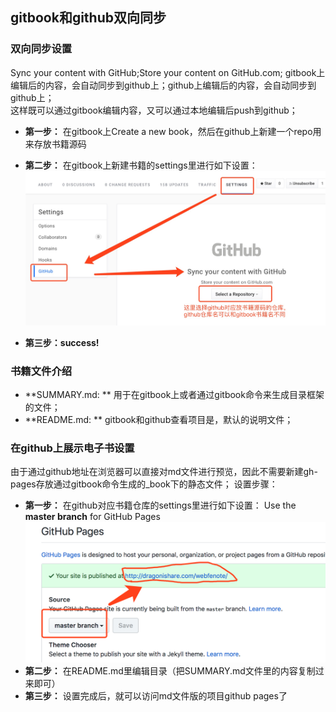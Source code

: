 ## gitbook和github双向同步

### 双向同步设置
Sync your content with GitHub;Store your content on GitHub.com;
gitbook上编辑后的内容，会自动同步到github上；github上编辑后的内容，会自动同步到github上；  
这样既可以通过gitbook编辑内容，又可以通过本地编辑后push到github；
* **第一步：** 在gitbook上Create a new book，然后在github上新建一个repo用来存放书籍源码
* **第二步：** 在gitbook上新建书籍的settings里进行如下设置：
![](/assets/gitbook_github1.jpeg)

* **第三步：success!**

### 书籍文件介绍
* **SUMMARY.md: ** 用于在gitbook上或者通过gitbook命令来生成目录框架的文件；
* **README.md: ** gitbook和github查看项目是，默认的说明文件；

### 在github上展示电子书设置
由于通过github地址在浏览器可以直接对md文件进行预览，因此不需要新建gh-pages存放通过gitbook命令生成的_book下的静态文件；
设置步骤：
* **第一步：** 在github对应书籍仓库的settings里进行如下设置：
Use the **master branch** for GitHub Pages
![](/assets/gitbook_github2.png)
* **第二步：** 在README.md里编辑目录（把SUMMARY.md文件里的内容复制过来即可）
* **第三步：** 设置完成后，就可以访问md文件版的项目github pages了





